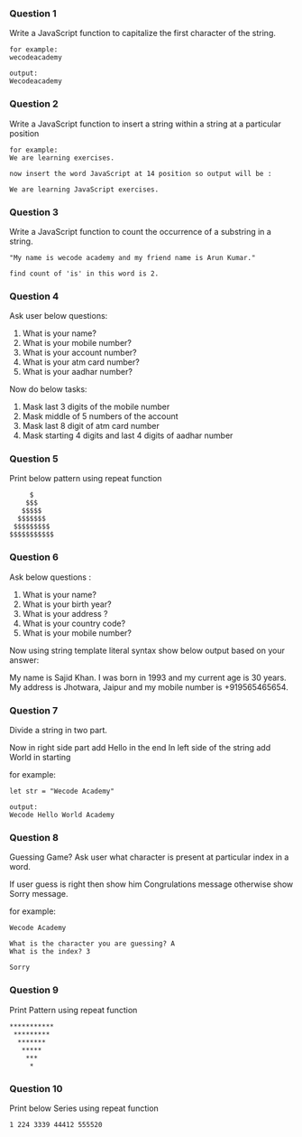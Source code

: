 ### Question 1

Write a JavaScript function to capitalize the first character of the string.

```
for example:
wecodeacademy

output:
Wecodeacademy
```

### Question 2

Write a JavaScript function to insert a string within a string at a particular position

```
for example:
We are learning exercises.

now insert the word JavaScript at 14 position so output will be :

We are learning JavaScript exercises.
```

### Question 3

Write a JavaScript function to count the occurrence of a substring in a string.

```
"My name is wecode academy and my friend name is Arun Kumar."

find count of 'is' in this word is 2.
```

### Question 4

Ask user below questions:

1. What is your name?
2. What is your mobile number?
3. What is your account number?
4. What is your atm card number?
5. What is your aadhar number?

Now do below tasks:

1. Mask last 3 digits of the mobile number
2. Mask middle of 5 numbers of the account
3. Mask last 8 digit of atm card number
4. Mask starting 4 digits and last 4 digits of aadhar number

### Question 5

Print below pattern using repeat function

```
     $
    $$$
   $$$$$
  $$$$$$$
 $$$$$$$$$
$$$$$$$$$$$
```

### Question 6

Ask below questions :

1. What is your name?
2. What is your birth year?
3. What is your address ?
4. What is your country code?
5. What is your mobile number?

Now using string template literal syntax show below output based on your answer:

My name is Sajid Khan. I was born in 1993 and my current age is 30 years. My address is Jhotwara, Jaipur and my mobile number is +919565465654.

### Question 7

Divide a string in two part.

Now in right side part add Hello in the end
In left side of the string add World in starting

for example:

```
let str = "Wecode Academy"

output:
Wecode Hello World Academy
```

### Question 8

Guessing Game?
Ask user what character is present at particular index in a word.

If user guess is right then show him Congrulations message otherwise show Sorry message.

for example:

```
Wecode Academy

What is the character you are guessing? A
What is the index? 3

Sorry
```

### Question 9

Print Pattern using repeat function

```
***********
 *********
  *******
   *****
    ***
     *
```

### Question 10

Print below Series using repeat function

```
1 224 3339 44412 555520
```
